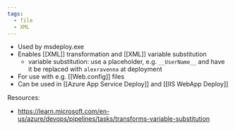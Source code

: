 ```yaml
---
tags:
  - file
  - XML
---
```

- Used by msdeploy.exe
- Enables [[XML]] transformation and [[XML]]  variable substitution
	- variable substitution: use a placeholder, e.g. `__UserName__` and have it be replaced with `alexravenna` at deployment
- For use with e.g. [[Web.config]] files
- Can be used in [[Azure App Service Deploy]] and [[IIS WebApp Deploy]]

Resources:
- https://learn.microsoft.com/en-us/azure/devops/pipelines/tasks/transforms-variable-substitution